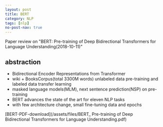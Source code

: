 ```yaml
---
layout: post
title: BERT
category: NLP
tags: [nlp]
no-post-nav: true
---
```


Paper review on "BERT: Pre-training of Deep Bidirectional Transformers for
Language Understanding(2018-10-11)"

## abstraction
* Bidirectional Encoder Representations from Transformer
* wiki + BooksCorpus(total 3300M words) unlabeled data pre-training and labeled data transfer learning
* masked language models(MLM), next sentence prediction(NSP) on pre-training
* BERT advances the state of the art for eleven NLP tasks
* with few architecture change, small fine-tuning data and epochs

[BERT-PDF-download](/assets/files/BERT_ Pre-training of Deep Bidirectional Transformers for Language Understanding.pdf)